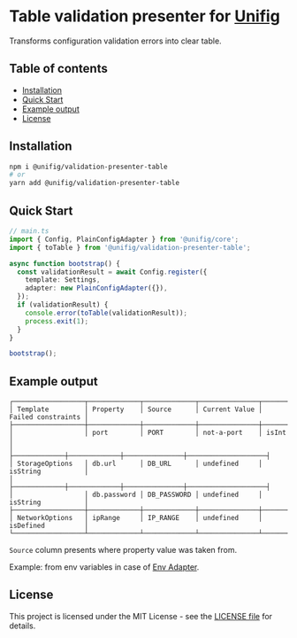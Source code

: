 # Table validation presenter for [Unifig](https://github.com/Matii96/unifig)

Transforms configuration validation errors into clear table.

## Table of contents

- [Installation](#installation)
- [Quick Start](#quick_start)
- [Example output](#example_output)
- [License](#license)

## Installation

<a name="installation"></a>

```bash
npm i @unifig/validation-presenter-table
# or
yarn add @unifig/validation-presenter-table
```

## Quick Start

<a name="quick_start"></a>

```ts
// main.ts
import { Config, PlainConfigAdapter } from '@unifig/core';
import { toTable } from '@unifig/validation-presenter-table';

async function bootstrap() {
  const validationResult = await Config.register({
    template: Settings,
    adapter: new PlainConfigAdapter({}),
  });
  if (validationResult) {
    console.error(toTable(validationResult));
    process.exit(1);
  }
}

bootstrap();
```

## Example output

<a name="example_output"></a>

```
┌──────────────────┬─────────────┬─────────────┬───────────────┬────────────────────┐
│ Template         │ Property    │ Source      │ Current Value │ Failed constraints │
├──────────────────┼─────────────┼─────────────┼───────────────┼────────────────────┤
│                  │ port        │ PORT        │ not-a-port    │ isInt              │
│                  ├─────────────┼─────────────┼───────────────┼────────────────────┤
│ StorageOptions   │ db.url      │ DB_URL      │ undefined     │ isString           │
│                  ├─────────────┼─────────────┼───────────────┼────────────────────┤
│                  │ db.password │ DB_PASSWORD │ undefined     │ isString           │
├──────────────────┼─────────────┼─────────────┼───────────────┼────────────────────┤
│ NetworkOptions   │ ipRange     │ IP_RANGE    │ undefined     │ isDefined          │
└──────────────────┴─────────────┴─────────────┴───────────────┴────────────────────┘
```

`Source` column presents where property value was taken from.

Example: from env variables in case of [Env Adapter](https://github.com/Matii96/unifig/tree/main/packages/adapter-env).

## License

<a name="license"></a>

This project is licensed under the MIT License - see the [LICENSE file](https://github.com/Matii96/unifig/tree/main/LICENSE) for details.
